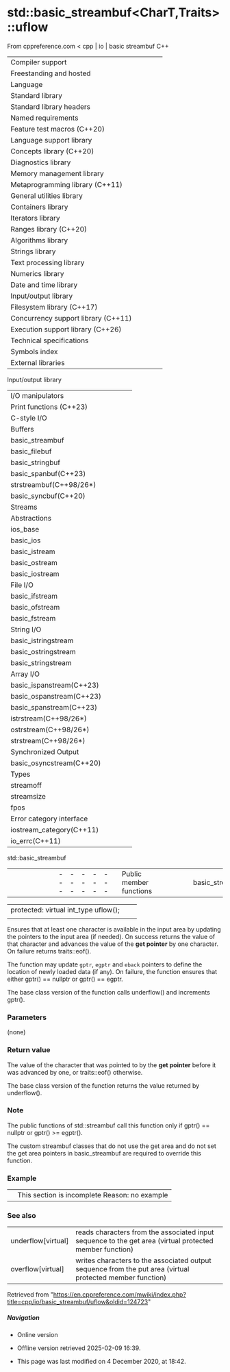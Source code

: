 # std::basic_streambuf<CharT,Traits>::uflow

From cppreference.com
< cpp‎ | io‎ | basic streambuf
C++

|  |  |  |  |  |
| --- | --- | --- | --- | --- |
| Compiler support | | | | |
| Freestanding and hosted | | | | |
| Language | | | | |
| Standard library | | | | |
| Standard library headers | | | | |
| Named requirements | | | | |
| Feature test macros (C++20) | | | | |
| Language support library | | | | |
| Concepts library (C++20) | | | | |
| Diagnostics library | | | | |
| Memory management library | | | | |
| Metaprogramming library (C++11) | | | | |
| General utilities library | | | | |
| Containers library | | | | |
| Iterators library | | | | |
| Ranges library (C++20) | | | | |
| Algorithms library | | | | |
| Strings library | | | | |
| Text processing library | | | | |
| Numerics library | | | | |
| Date and time library | | | | |
| Input/output library | | | | |
| Filesystem library (C++17) | | | | |
| Concurrency support library (C++11) | | | | |
| Execution support library (C++26) | | | | |
| Technical specifications | | | | |
| Symbols index | | | | |
| External libraries | | | | |

Input/output library

|  |  |  |  |  |
| --- | --- | --- | --- | --- |
| I/O manipulators | | | | |
| Print functions (C++23) | | | | |
| C-style I/O | | | | |
| Buffers | | | | |
| basic_streambuf | | | | |
| basic_filebuf | | | | |
| basic_stringbuf | | | | |
| basic_spanbuf(C++23) | | | | |
| strstreambuf(C++98/26\*) | | | | |
| basic_syncbuf(C++20) | | | | |
| Streams | | | | |
| Abstractions | | | | |
| ios_base | | | | |
| basic_ios | | | | |
| basic_istream | | | | |
| basic_ostream | | | | |
| basic_iostream | | | | |
| File I/O | | | | |
| basic_ifstream | | | | |
| basic_ofstream | | | | |
| basic_fstream | | | | |
| String I/O | | | | |
| basic_istringstream | | | | |
| basic_ostringstream | | | | |
| basic_stringstream | | | | |
| Array I/O | | | | |
| basic_ispanstream(C++23) | | | | |
| basic_ospanstream(C++23) | | | | |
| basic_spanstream(C++23) | | | | |
| istrstream(C++98/26\*) | | | | |
| ostrstream(C++98/26\*) | | | | |
| strstream(C++98/26\*) | | | | |
| Synchronized Output | | | | |
| basic_osyncstream(C++20) | | | | |
| Types | | | | |
| streamoff | | | | |
| streamsize | | | | |
| fpos | | | | |
| Error category interface | | | | |
| iostream_category(C++11) | | | | |
| io_errc(C++11) | | | | |

std::basic_streambuf

|  |  |  |  |  |  |  |  |  |  |  |  |  |  |  |  |  |  |  |  |  |  |  |  |  |  |  |  |  |  |  |  |  |  |  |  |  |  |  |  |  |  |  |  |  |  |  |  |  |  |  |  |  |  |  |  |  |  |  |  |  |  |  |  |  |  |  |  |  |  |  |  |  |  |  |  |  |  |  |  |  |  |  |  |  |  |  |  |  |  |  |  |  |  |  |  |  |  |  |  |  |  |  |  |  |  |  |  |  |  |  |  |  |  |  |  |  |  |  |  |  |  |  |  |  |  |  |  |  |  |  |  |  |  |  |  |  |  |  |  |  |  |  |  |  |  |  |  |  |  |  |  |  |  |  |  |  |  |  |  |  |  |  |  |  |  |  |  |  |  |  |  |  |  |  |  |  |  |  |  |  |  |  |  |  |  |  |  |  |  |  |  |  |  |  |  |  |  |  |  |  |  |  |  |  |  |  |  |  |  |  |  |  |  |  |  |  |  |  |  |  |  |  |  |  |  |  |  |  |  |  |  |  |  |  |  |  |  |  |  |  |  |  |  |  |  |  |  |  |  |  |  |  |  |  |  |  |  |  |  |  |  |  |  |  |  |  |  |  |  |  |  |  |  |  |  |  |  |  |  |  |  |  |  |  |  |  |  |  |  |  |  |
| --- | --- | --- | --- | --- | --- | --- | --- | --- | --- | --- | --- | --- | --- | --- | --- | --- | --- | --- | --- | --- | --- | --- | --- | --- | --- | --- | --- | --- | --- | --- | --- | --- | --- | --- | --- | --- | --- | --- | --- | --- | --- | --- | --- | --- | --- | --- | --- | --- | --- | --- | --- | --- | --- | --- | --- | --- | --- | --- | --- | --- | --- | --- | --- | --- | --- | --- | --- | --- | --- | --- | --- | --- | --- | --- | --- | --- | --- | --- | --- | --- | --- | --- | --- | --- | --- | --- | --- | --- | --- | --- | --- | --- | --- | --- | --- | --- | --- | --- | --- | --- | --- | --- | --- | --- | --- | --- | --- | --- | --- | --- | --- | --- | --- | --- | --- | --- | --- | --- | --- | --- | --- | --- | --- | --- | --- | --- | --- | --- | --- | --- | --- | --- | --- | --- | --- | --- | --- | --- | --- | --- | --- | --- | --- | --- | --- | --- | --- | --- | --- | --- | --- | --- | --- | --- | --- | --- | --- | --- | --- | --- | --- | --- | --- | --- | --- | --- | --- | --- | --- | --- | --- | --- | --- | --- | --- | --- | --- | --- | --- | --- | --- | --- | --- | --- | --- | --- | --- | --- | --- | --- | --- | --- | --- | --- | --- | --- | --- | --- | --- | --- | --- | --- | --- | --- | --- | --- | --- | --- | --- | --- | --- | --- | --- | --- | --- | --- | --- | --- | --- | --- | --- | --- | --- | --- | --- | --- | --- | --- | --- | --- | --- | --- | --- | --- | --- | --- | --- | --- | --- | --- | --- | --- | --- | --- | --- | --- | --- | --- | --- | --- | --- | --- | --- | --- | --- | --- | --- | --- | --- | --- | --- | --- | --- | --- | --- | --- | --- | --- | --- | --- | --- | --- | --- | --- | --- | --- | --- | --- | --- | --- | --- | --- | --- | --- | --- | --- | --- | --- | --- | --- | --- |
| |  |  |  |  |  | | --- | --- | --- | --- | --- | | Public member functions | | | | | | basic_streambuf::~basic_streambuf | | | | | | Locales | | | | | | basic_streambuf::pubimbue | | | | | | basic_streambuf::getloc | | | | | | Positioning | | | | | | basic_streambuf::pubsetbuf | | | | | | basic_streambuf::pubseekoff | | | | | | basic_streambuf::pubseekpos | | | | | | basic_streambuf::pubsync | | | | | | Get area | | | | | | basic_streambuf::in_avail | | | | | | basic_streambuf::snextc | | | | | | basic_streambuf::sbumpc | | | | | | basic_streambuf::sgetc | | | | | | basic_streambuf::sgetn | | | | | | Put area | | | | | | basic_streambuf::sputc | | | | | | basic_streambuf::sputn | | | | | | Putback | | | | | | basic_streambuf::sputbackc | | | | | | basic_streambuf::sungetc | | | | | |  | | | | | |  | | | | | |  | | | | | |  | | | | | |  | | | | | |  | | | | | |  | | | | | |  | | | | | |  | | | | | | |  |  |  |  |  | | --- | --- | --- | --- | --- | | Protected member functions | | | | | | basic_streambuf::basic_streambuf | | | | | | basic_streambuf::operator=(C++11) | | | | | | basic_streambuf::swap(C++11) | | | | | | Locales | | | | | | basic_streambuf::imbue | | | | | | Positioning | | | | | | basic_streambuf::setbuf | | | | | | basic_streambuf::seekoff | | | | | | basic_streambuf::seekpos | | | | | | basic_streambuf::sync | | | | | | Get area | | | | | | basic_streambuf::showmanyc | | | | | | basic_streambuf::underflow | | | | | | ****basic_streambuf::uflow**** | | | | | | basic_streambuf::xsgetn | | | | | | basic_streambuf::ebackbasic_streambuf::gptrbasic_streambuf::egptr | | | | | | basic_streambuf::gbump | | | | | | basic_streambuf::setg | | | | | | Put area | | | | | | basic_streambuf::xsputn | | | | | | basic_streambuf::overflow | | | | | | basic_streambuf::pbasebasic_streambuf::pptrbasic_streambuf::epptr | | | | | | basic_streambuf::pbump | | | | | | basic_streambuf::setp | | | | | | Putback | | | | | | basic_streambuf::pbackfail | | | | | |

|  |  |  |
| --- | --- | --- |
| protected:  virtual int_type uflow(); |  |  |
|  |  |  |

Ensures that at least one character is available in the input area by updating the pointers to the input area (if needed). On success returns the value of that character and advances the value of the **get pointer** by one character. On failure returns traits::eof().

The function may update `gptr`, `egptr` and `eback` pointers to define the location of newly loaded data (if any). On failure, the function ensures that either gptr() == nullptr or gptr() == egptr.

The base class version of the function calls underflow() and increments gptr().

### Parameters

(none)

### Return value

The value of the character that was pointed to by the **get pointer** before it was advanced by one, or traits::eof() otherwise.

The base class version of the function returns the value returned by underflow().

### Note

The public functions of std::streambuf call this function only if gptr() == nullptr or gptr() >= egptr().

The custom streambuf classes that do not use the get area and do not set the get area pointers in basic_streambuf are required to override this function.

### Example

|  |  |
| --- | --- |
|  | This section is incomplete Reason: no example |

### See also

|  |  |
| --- | --- |
| underflow[virtual] | reads characters from the associated input sequence to the get area   (virtual protected member function) |
| overflow[virtual] | writes characters to the associated output sequence from the put area   (virtual protected member function) |

Retrieved from "<https://en.cppreference.com/mwiki/index.php?title=cpp/io/basic_streambuf/uflow&oldid=124723>"

##### Navigation

- Online version
- Offline version retrieved 2025-02-09 16:39.

- This page was last modified on 4 December 2020, at 18:42.